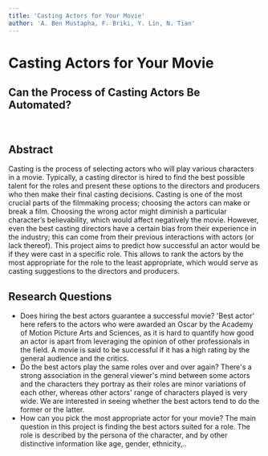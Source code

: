 ```yaml
---
title: 'Casting Actors for Your Movie'
author: 'A. Ben Mustapha, F. Briki, Y. Lin, N. Tian'
---
```


# Casting Actors for Your Movie
## Can the Process of Casting Actors Be Automated?
<br>

## Abstract
Casting is the process of selecting actors who will play various characters in a movie. Typically, a casting director is hired to find the best possible talent for the roles and present these options to the directors and producers who then make their final casting decisions. Casting is one of the most crucial parts of the filmmaking process; choosing the actors can make or break a film. Choosing the wrong actor might diminish a particular character’s believability, which would affect negatively the movie. However, even the best casting directors have a certain bias from their experience in the industry; this can come from their previous interactions with actors (or lack thereof). This project aims to predict how successful an actor would be if they were cast in a specific role. This allows to rank the actors by the most appropriate for the role to the least appropriate, which would serve as casting suggestions to the directors and producers. 

<!---
Casting is one of the most crucial parts of the filmmaking process; choosing the actors can make or break a film. Our project aims to use data about actors’ personal information and previous roles to predict how successful they would be in a new role. This can allow for making casting suggestions to help casting directors pick out who to call in for an audition. In order to measure how successful an actor will be in a new role, we investigate the relationship between the success of actors and the success of the movies that they played in, and the similarity (or not) of the different roles a successful actor played in; the personas of the characters that actors played can be leveraged from plot summaries of the movies by using NLP tools. 
-->

## Research Questions
- Does hiring the best actors guarantee a successful movie?
  'Best actor' here refers to the actors who were awarded an Oscar by the Academy of Motion Picture Arts and Sciences, as it is hard to quantify how good an actor is apart from leveraging the opinion of other professionals in the field. 
  A movie is said to be successful if it has a high rating by the general audience and the critics.
- Do the best actors play the same roles over and over again?
  There's a strong association in the general viewer's mind between some actors and the characters they portray as their roles are minor variations of each other, whereas other actors' range of characters played is very wide. We are interested in seeing whether the best actors tend to do the former or the latter. 
- How can you pick the most appropriate actor for your movie?
  The main question in this project is finding the best actors suited for a role. The role is described by the persona of the character, and by other distinctive information like age, gender, ethnicity,.. 

